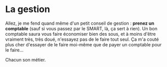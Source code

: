 # La gestion

Allez, je me fend quand même d'un petit conseil de gestion : **prenez un comptable** (sauf si vous passez par le SMART, là, ça sert à rien).
Un bon comptable saura vous faire économiser bien des sous, et à moins d'être vraiment très, très doué, n'essayez pas de le faire tout seul. Ça m'a couté plus cher d'essayer de le faire moi-même que de payer un comptable pour le faire…

Chacun son métier.
